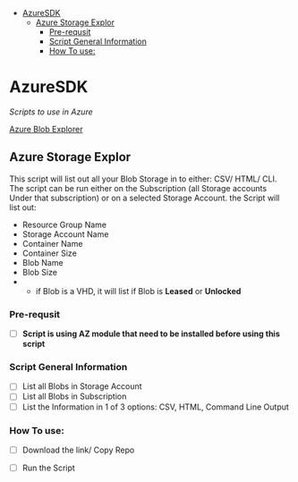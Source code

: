 - [AzureSDK](#azuresdk)
  * [Azure Storage Explor](#azure-storage-explor)
    + [Pre-requsit](#pre-requsit)
    + [Script General Information](#script-general-information)
    + [How To use:](#how-to-use)

# AzureSDK
*Scripts to use in Azure*

[Azure Blob Explorer](https://github.com/AdamRussak/AzureSDK/blob/master/azure_blob_explorer.ps1)

## Azure Storage Explor
This script will list out all your Blob Storage in to either: CSV/ HTML/ CLI.
The script can be run either on the Subscription (all Storage accounts Under that subscription) or on a selected Storage Account.
the Script will list out: 
- Resource Group Name
- Storage Account Name
- Container Name
- Container Size
- Blob Name
- Blob Size
- - if Blob is a VHD, it will list if Blob is **Leased** or **Unlocked**
### Pre-requsit
- [ ] **Script is using AZ module that need to be installed before using this script**
### Script General Information
  - [ ] List all Blobs in Storage Account
  - [ ] List all Blobs in Subscription
  - [ ] List the Information in 1 of 3 options: CSV, HTML, Command Line Output
### How To use:
  - [ ] Download the link/ Copy Repo
  - [ ] Run the Script
  
